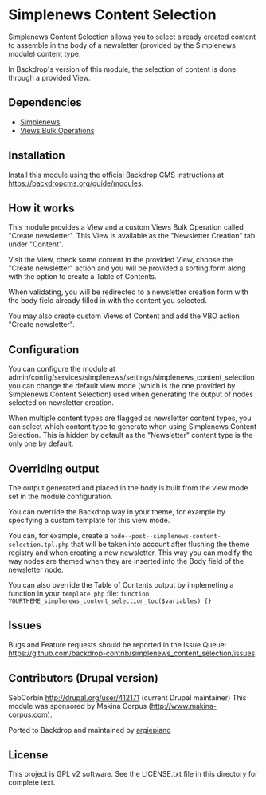 
Simplenews Content Selection
====

Simplenews Content Selection allows you to select already created content to
assemble in the body of a newsletter (provided by the Simplenews module)
content type. 

In Backdrop's version of this module, the selection of content is done through a provided View.


Dependencies
------
- [Simplenews](https://backdropcms.org/project/simplenews)
- [Views Bulk Operations](https://backdropcms.org/project/views_bulk_operations)

Installation
------------
Install this module using the official Backdrop CMS instructions at
  https://backdropcms.org/guide/modules.


How it works
--------------------------------------------------------------------------------
This module provides a View and a custom Views Bulk Operation called "Create newsletter". This View is
available as the "Newsletter Creation" tab under "Content".

Visit the View, check some content in the provided View, choose the "Create newsletter" action and you
will be provided a sorting form along with the option to create a Table of
Contents.

When validating, you will be redirected to a newsletter creation form with the
body field already filled in with the content you selected.

You may also create custom Views of Content and add the VBO action "Create newsletter".

Configuration
--------------------------------------------------------------------------------
You can configure the module at admin/config/services/simplenews/settings/simplenews_content_selection
you can change the default view mode (which is the one provided by Simplenews Content Selection) used
when generating the output of nodes selected on newsletter creation.

When multiple content types are flagged as newsletter content types, you can
select which content type to generate when using Simplenews Content Selection. This is hidden by default
as the "Newsletter" content type is the only one by default.


Overriding output
--------------------------------------------------------------------------------
The output generated and placed in the body is built from the view mode set in
the module configuration.

You can override the Backdrop way in your theme, for example by specifying a
custom template for this view mode.

You can, for example, create a `node--post--simplenews-content-selection.tpl.php` that will be taken into
account after flushing the theme registry and when creating a new newsletter. This way you can modify the way
nodes are themed when they are inserted into the Body field of the newsletter node.

You can also override the Table of Contents output by implemeting a function in
your `template.php` file: `function YOURTHEME_simplenews_content_selection_toc($variables) {}`

Issues
------
Bugs and Feature requests should be reported in the Issue Queue:
https://github.com/backdrop-contrib/simplenews_content_selection/issues.


Contributors (Drupal version)
--------------------------------------------------------------------------------
SebCorbin http://drupal.org/user/412171 (current Drupal maintainer)
This module was sponsored by Makina Corpus (http://www.makina-corpus.com).

Ported to Backdrop and maintained by [argiepiano](https://github.com/argiepiano)

License
-------
This project is GPL v2 software. 
See the LICENSE.txt file in this directory for complete text.
